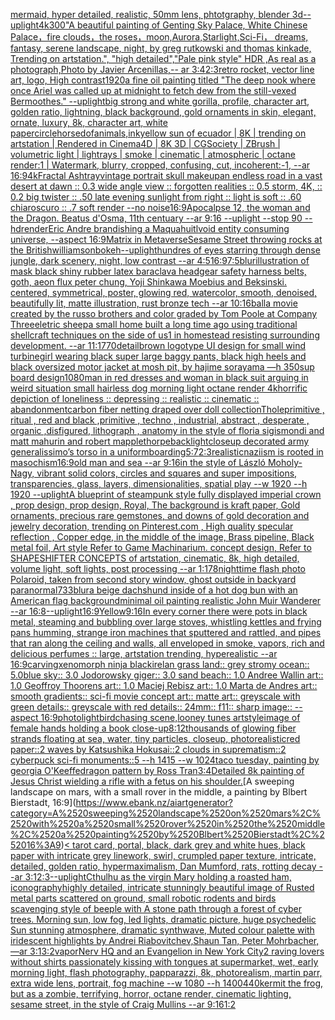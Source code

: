 [mermaid, hyper detailed, realistic, 50mm lens, phtotgraphy, blender 3d](https://www.ebank.nz/aiartgenerator?category=mermaid%2C%2520hyper%2520detailed%2C%2520realistic%2C%252050mm%2520lens%2C%2520phtotgraphy%2C%2520blender%25203d)[--uplight](https://www.ebank.nz/aiartgenerator?category=--uplight)[4k](https://www.ebank.nz/aiartgenerator?category=4k)[300](https://www.ebank.nz/aiartgenerator?category=300)["A beautiful painting of Genting Sky Palace, White Chinese Palace，fire clouds，the roses，moon,Aurora,Starlight,Sci-Fi， dreams, fantasy, serene landscape, night, by greg rutkowski and thomas kinkade, Trending on artstation.", "high detailed","Pale pink style"  HDR ,As real as a photograph,Photo by Javier Arcenillas,-- ar 3:4](https://www.ebank.nz/aiartgenerator?category=%22A%2520beautiful%2520painting%2520of%2520Genting%2520Sky%2520Palace%2C%2520White%2520Chinese%2520Palace%EF%BC%8Cfire%2520clouds%EF%BC%8Cthe%2520roses%EF%BC%8Cmoon%2CAurora%2CStarlight%2CSci-Fi%EF%BC%8C%2520dreams%2C%2520fantasy%2C%2520serene%2520landscape%2C%2520night%2C%2520by%2520greg%2520rutkowski%2520and%2520thomas%2520kinkade%2C%2520Trending%2520on%2520artstation.%22%2C%2520%22high%2520detailed%22%2C%22Pale%2520pink%2520style%22%2520%2520HDR%2520%2CAs%2520real%2520as%2520a%2520photograph%2CPhoto%2520by%2520Javier%2520Arcenillas%2C--%2520ar%25203%3A4)[2:3](https://www.ebank.nz/aiartgenerator?category=2%3A3)[retro rocket, vector line art, logo, High contrast](https://www.ebank.nz/aiartgenerator?category=retro%2520rocket%2C%2520vector%2520line%2520art%2C%2520logo%2C%2520High%2520contrast)[1920](https://www.ebank.nz/aiartgenerator?category=1920)[a fine oil painting titled "The deep nook where once Ariel was called up at midnight to fetch dew from the still-vexed Bermoothes." --uplight](https://www.ebank.nz/aiartgenerator?category=a%2520fine%2520oil%2520painting%2520titled%2520%22The%2520deep%2520nook%2520where%2520once%2520Ariel%2520was%2520called%2520up%2520at%2520midnight%2520to%2520fetch%2520dew%2520from%2520the%2520still-vexed%2520Bermoothes.%22%2520--uplight)[big strong and white gorilla, profile, character art, golden ratio, lightning, black background, gold ornaments in skin, elegant, ornate, luxury, 8k, character art, white paper](https://www.ebank.nz/aiartgenerator?category=big%2520strong%2520and%2520white%2520gorilla%2C%2520profile%2C%2520character%2520art%2C%2520golden%2520ratio%2C%2520lightning%2C%2520black%2520background%2C%2520gold%2520ornaments%2520in%2520skin%2C%2520elegant%2C%2520ornate%2C%2520luxury%2C%25208k%2C%2520character%2520art%2C%2520white%2520paper)[circle](https://www.ebank.nz/aiartgenerator?category=circle)[horse](https://www.ebank.nz/aiartgenerator?category=horse)[dof](https://www.ebank.nz/aiartgenerator?category=dof)[animals,ink](https://www.ebank.nz/aiartgenerator?category=animals%2Cink)[yellow sun of ecuador | 8K | trending on artstation | Rendered in Cinema4D | 8K 3D | CGSociety | ZBrush | volumetric light | lightrays | smoke | cinematic | atmospheric | octane render:1 | Watermark, blurry, cropped, confusing, cut, incoherent:-1, --ar 16:9](https://www.ebank.nz/aiartgenerator?category=yellow%2520sun%2520of%2520ecuador%2520%7C%25208K%2520%7C%2520trending%2520on%2520artstation%2520%7C%2520Rendered%2520in%2520Cinema4D%2520%7C%25208K%25203D%2520%7C%2520CGSociety%2520%7C%2520ZBrush%2520%7C%2520volumetric%2520light%2520%7C%2520lightrays%2520%7C%2520smoke%2520%7C%2520cinematic%2520%7C%2520atmospheric%2520%7C%2520octane%2520render%3A1%2520%7C%2520Watermark%2C%2520blurry%2C%2520cropped%2C%2520confusing%2C%2520cut%2C%2520incoherent%3A-1%2C%2520--ar%252016%3A9)[4k](https://www.ebank.nz/aiartgenerator?category=4k)[Fractal Ashtray](https://www.ebank.nz/aiartgenerator?category=Fractal%2520Ashtray)[vintage portrait skull makeup](https://www.ebank.nz/aiartgenerator?category=vintage%2520portrait%2520skull%2520makeup)[an endless road in a vast desert at dawn :: 0.3 wide angle view :: forgotten realities :: 0.5 storm, 4K, :: 0.2 big twister :: .50 late evening sunlight from right :: light is soft :: .60 chiaroscuro  :: .7 soft render --no noise](https://www.ebank.nz/aiartgenerator?category=an%2520endless%2520road%2520in%2520a%2520vast%2520desert%2520at%2520dawn%2520%3A%3A%25200.3%2520wide%2520angle%2520view%2520%3A%3A%2520forgotten%2520realities%2520%3A%3A%25200.5%2520storm%2C%25204K%2C%2520%3A%3A%25200.2%2520big%2520twister%2520%3A%3A%2520.50%2520late%2520evening%2520sunlight%2520from%2520right%2520%3A%3A%2520light%2520is%2520soft%2520%3A%3A%2520.60%2520chiaroscuro%2520%2520%3A%3A%2520.7%2520soft%2520render%2520--no%2520noise)[16:9](https://www.ebank.nz/aiartgenerator?category=16%3A9)[Apocalpse 12, the woman and the Dragon. Beatus d'Osma, 11th centuary --ar 9:16 --uplight --stop 90 --hd](https://www.ebank.nz/aiartgenerator?category=Apocalpse%252012%2C%2520the%2520woman%2520and%2520the%2520Dragon.%2520Beatus%2520d%27Osma%2C%252011th%2520centuary%2520--ar%25209%3A16%2520--uplight%2520--stop%252090%2520--hd)[render](https://www.ebank.nz/aiartgenerator?category=render)[Eric Andre brandishing a Maquahuitl](https://www.ebank.nz/aiartgenerator?category=Eric%2520Andre%2520brandishing%2520a%2520Maquahuitl)[void entity consuming universe, --aspect 16:9](https://www.ebank.nz/aiartgenerator?category=void%2520entity%2520consuming%2520universe%2C%2520--aspect%252016%3A9)[Matrix in Metaverse](https://www.ebank.nz/aiartgenerator?category=Matrix%2520in%2520Metaverse)[Sesame Street throwing rocks at the British](https://www.ebank.nz/aiartgenerator?category=Sesame%2520Street%2520throwing%2520rocks%2520at%2520the%2520British)[williamson](https://www.ebank.nz/aiartgenerator?category=williamson)[bokeh](https://www.ebank.nz/aiartgenerator?category=bokeh)[--uplight](https://www.ebank.nz/aiartgenerator?category=--uplight)[hundres of eyes starring through dense jungle, dark scenery, night, low contrast --ar 4:5](https://www.ebank.nz/aiartgenerator?category=hundres%2520of%2520eyes%2520starring%2520through%2520dense%2520jungle%2C%2520dark%2520scenery%2C%2520night%2C%2520low%2520contrast%2520--ar%25204%3A5)[16:9](https://www.ebank.nz/aiartgenerator?category=16%3A9)[7:5](https://www.ebank.nz/aiartgenerator?category=7%3A5)[](https://www.ebank.nz/aiartgenerator?category=)[blur](https://www.ebank.nz/aiartgenerator?category=blur)[illustration of mask black shiny rubber latex baraclava headgear safety harness belts, goth, aeon flux peter chung, Yoji Shinkawa Moebius and Beksinski. centered, symmetrical, poster, glowing red, watercolor, smooth, denoised, beautifully lit, matte illustration, rust bronze tech --ar 10:16](https://www.ebank.nz/aiartgenerator?category=illustration%2520of%2520mask%2520black%2520shiny%2520rubber%2520latex%2520baraclava%2520headgear%2520safety%2520harness%2520belts%2C%2520goth%2C%2520aeon%2520flux%2520peter%2520chung%2C%2520Yoji%2520Shinkawa%2520Moebius%2520and%2520Beksinski.%2520centered%2C%2520symmetrical%2C%2520poster%2C%2520glowing%2520red%2C%2520watercolor%2C%2520smooth%2C%2520denoised%2C%2520beautifully%2520lit%2C%2520matte%2520illustration%2C%2520rust%2520bronze%2520tech%2520--ar%252010%3A16)[ball](https://www.ebank.nz/aiartgenerator?category=ball)[a movie created by the russo brothers and color graded by Tom Poole at Company Three](https://www.ebank.nz/aiartgenerator?category=a%2520movie%2520created%2520by%2520the%2520russo%2520brothers%2520and%2520color%2520graded%2520by%2520Tom%2520Poole%2520at%2520Company%2520Three)[eletric sheep](https://www.ebank.nz/aiartgenerator?category=eletric%2520sheep)[a small home built a long time ago using traditional shellcraft techniques on the side of us1 in homestead resisting surrounding development. --ar 11:17](https://www.ebank.nz/aiartgenerator?category=a%2520small%2520home%2520built%2520a%2520long%2520time%2520ago%2520using%2520traditional%2520shellcraft%2520techniques%2520on%2520the%2520side%2520of%2520us1%2520in%2520homestead%2520resisting%2520surrounding%2520development.%2520--ar%252011%3A17)[70](https://www.ebank.nz/aiartgenerator?category=70)[detail](https://www.ebank.nz/aiartgenerator?category=detail)[brown logotype UI design for small wind turbine](https://www.ebank.nz/aiartgenerator?category=brown%2520logotype%2520UI%2520design%2520for%2520small%2520wind%2520turbine)[girl wearing black super large baggy pants, black high heels and black oversized motor jacket at mosh pit, by hajime sorayama —h 350](https://www.ebank.nz/aiartgenerator?category=girl%2520wearing%2520black%2520super%2520large%2520baggy%2520pants%2C%2520black%2520high%2520heels%2520and%2520black%2520oversized%2520motor%2520jacket%2520at%2520mosh%2520pit%2C%2520by%2520hajime%2520sorayama%2520%E2%80%94h%2520350)[sup board design](https://www.ebank.nz/aiartgenerator?category=sup%2520board%2520design)[1080](https://www.ebank.nz/aiartgenerator?category=1080)[man in red dresses and woman in black suit arguing in weird situation small hairless dog morning light octane render 4k](https://www.ebank.nz/aiartgenerator?category=man%2520in%2520red%2520dresses%2520and%2520woman%2520in%2520black%2520suit%2520arguing%2520in%2520weird%2520situation%2520small%2520hairless%2520dog%2520morning%2520light%2520octane%2520render%25204k)[horrific depiction of loneliness :: depressing :: realistic :: cinematic :: abandonment](https://www.ebank.nz/aiartgenerator?category=horrific%2520depiction%2520of%2520loneliness%2520%3A%3A%2520depressing%2520%3A%3A%2520realistic%2520%3A%3A%2520cinematic%2520%3A%3A%2520abandonment)[carbon fiber netting draped over doll collection](https://www.ebank.nz/aiartgenerator?category=carbon%2520fiber%2520netting%2520draped%2520over%2520doll%2520collection)[Thole](https://www.ebank.nz/aiartgenerator?category=Thole)[primitive , ritual , red and black ,primitive , techno , industrial, abstract , desperate , organic ,disfigured, lithograph , anatomy in the style of floria sigismondi and matt mahurin and robert mapplethorpe](https://www.ebank.nz/aiartgenerator?category=primitive%2520%2C%2520ritual%2520%2C%2520red%2520and%2520black%2520%2Cprimitive%2520%2C%2520techno%2520%2C%2520industrial%2C%2520abstract%2520%2C%2520desperate%2520%2C%2520organic%2520%2Cdisfigured%2C%2520lithograph%2520%2C%2520anatomy%2520in%2520the%2520style%2520of%2520floria%2520sigismondi%2520and%2520matt%2520mahurin%2520and%2520robert%2520mapplethorpe)[backlight](https://www.ebank.nz/aiartgenerator?category=backlight)[closeup decorated army generalissimo’s torso in a uniform](https://www.ebank.nz/aiartgenerator?category=closeup%2520decorated%2520army%2520generalissimo%E2%80%99s%2520torso%2520in%2520a%2520uniform)[boarding](https://www.ebank.nz/aiartgenerator?category=boarding)[5:7](https://www.ebank.nz/aiartgenerator?category=5%3A7)[2:3](https://www.ebank.nz/aiartgenerator?category=2%3A3)[realistic](https://www.ebank.nz/aiartgenerator?category=realistic)[naziism is rooted in masochism](https://www.ebank.nz/aiartgenerator?category=naziism%2520is%2520rooted%2520in%2520masochism)[16:9](https://www.ebank.nz/aiartgenerator?category=16%3A9)[old man and sea --ar 9:16](https://www.ebank.nz/aiartgenerator?category=old%2520man%2520and%2520sea%2520--ar%25209%3A16)[in the style of László Moholy-Nagy, vibrant solid colors, circles and squares and super impositions, transparencies, glass, layers,  dimensionalities, spatial play --w 1920 --h 1920 --uplight](https://www.ebank.nz/aiartgenerator?category=in%2520the%2520style%2520of%2520L%C3%A1szl%C3%B3%2520Moholy-Nagy%2C%2520vibrant%2520solid%2520colors%2C%2520circles%2520and%2520squares%2520and%2520super%2520impositions%2C%2520transparencies%2C%2520glass%2C%2520layers%2C%2520%2520dimensionalities%2C%2520spatial%2520play%2520--w%25201920%2520--h%25201920%2520--uplight)[A blueprint of steampunk style fully displayed imperial crown , prop design, prop design, Royal, The background is kraft paper,  Gold ornaments, precious rare gemstones,  and downs of gold decoration and jewelry decoration,  trending on Pinterest.com  , High quality specular reflection ,  Copper  edge, in the middle of the image, Brass pipeline,  Black metal foil,  Art style Refer to Game Machinarium.  concept design, Refer to SHAPESHIFTER CONCEPTS  of artstation, cinematic,  8k, high detailed,  volume light,  soft lights,  post processing    --ar 1:1](https://www.ebank.nz/aiartgenerator?category=A%2520blueprint%2520of%2520steampunk%2520style%2520fully%2520displayed%2520imperial%2520crown%2520%2C%2520prop%2520design%2C%2520prop%2520design%2C%2520Royal%2C%2520The%2520background%2520is%2520kraft%2520paper%2C%2520%2520Gold%2520ornaments%2C%2520precious%2520rare%2520gemstones%2C%2520%2520and%2520downs%2520of%2520gold%2520decoration%2520and%2520jewelry%2520decoration%2C%2520%2520trending%2520on%2520Pinterest.com%2520%2520%2C%2520High%2520quality%2520specular%2520reflection%2520%2C%2520%2520Copper%2520%2520edge%2C%2520in%2520the%2520middle%2520of%2520the%2520image%2C%2520Brass%2520pipeline%2C%2520%2520Black%2520metal%2520foil%2C%2520%2520Art%2520style%2520Refer%2520to%2520Game%2520Machinarium.%2520%2520concept%2520design%2C%2520Refer%2520to%2520SHAPESHIFTER%2520CONCEPTS%2520%2520of%2520artstation%2C%2520cinematic%2C%2520%25208k%2C%2520high%2520detailed%2C%2520%2520volume%2520light%2C%2520%2520soft%2520lights%2C%2520%2520post%2520processing%2520%2520%2520%2520--ar%25201%3A1)[78](https://www.ebank.nz/aiartgenerator?category=78)[nighttime flash photo Polaroid, taken from second story window, ghost outside in backyard paranormal](https://www.ebank.nz/aiartgenerator?category=nighttime%2520flash%2520photo%2520Polaroid%2C%2520taken%2520from%2520second%2520story%2520window%2C%2520ghost%2520outside%2520in%2520backyard%2520paranormal)[733](https://www.ebank.nz/aiartgenerator?category=733)[blur](https://www.ebank.nz/aiartgenerator?category=blur)[a beige dachshund inside of a hot dog bun with an American flag background](https://www.ebank.nz/aiartgenerator?category=a%2520beige%2520dachshund%2520inside%2520of%2520a%2520hot%2520dog%2520bun%2520with%2520an%2520American%2520flag%2520background)[minimal oil painting realistic John Muir Wanderer --ar 16:8](https://www.ebank.nz/aiartgenerator?category=minimal%2520oil%2520painting%2520realistic%2520John%2520Muir%2520Wanderer%2520--ar%252016%3A8)[--uplight](https://www.ebank.nz/aiartgenerator?category=--uplight)[16:9](https://www.ebank.nz/aiartgenerator?category=16%3A9)[Yellow](https://www.ebank.nz/aiartgenerator?category=Yellow)[9:16](https://www.ebank.nz/aiartgenerator?category=9%3A16)[In every corner there were pots in black metal, steaming and bubbling over large stoves, whistling kettles and frying pans humming, strange iron machines that sputtered and rattled, and pipes that ran along the ceiling and walls, all enveloped in smoke, vapors, rich and delicious perfumes :: large, artstation trending, hyperealistic --ar 16:9](https://www.ebank.nz/aiartgenerator?category=In%2520every%2520corner%2520there%2520were%2520pots%2520in%2520black%2520metal%2C%2520steaming%2520and%2520bubbling%2520over%2520large%2520stoves%2C%2520whistling%2520kettles%2520and%2520frying%2520pans%2520humming%2C%2520strange%2520iron%2520machines%2520that%2520sputtered%2520and%2520rattled%2C%2520and%2520pipes%2520that%2520ran%2520along%2520the%2520ceiling%2520and%2520walls%2C%2520all%2520enveloped%2520in%2520smoke%2C%2520vapors%2C%2520rich%2520and%2520delicious%2520perfumes%2520%3A%3A%2520large%2C%2520artstation%2520trending%2C%2520hyperealistic%2520--ar%252016%3A9)[carving](https://www.ebank.nz/aiartgenerator?category=carving)[xenomorph ninja black](https://www.ebank.nz/aiartgenerator?category=xenomorph%2520ninja%2520black)[irelan grass land:: grey stromy ocean:: 5.0blue sky:: 3.0 Jodorowsky giger:: 3.0 sand beach:: 1.0 Andree Wallin art:: 1.0 Geoffroy Thoorens art:: 1.0 Maciej Rebisz art:: 1.0 Marta de Andres art:: smooth gradients:: sci-fi movie concept art:: matte art:: greyscale with green details:: greyscale with red details:: 24mm:: f11:: sharp image:: --aspect 16:9](https://www.ebank.nz/aiartgenerator?category=irelan%2520grass%2520land%3A%3A%2520grey%2520stromy%2520ocean%3A%3A%25205.0blue%2520sky%3A%3A%25203.0%2520Jodorowsky%2520giger%3A%3A%25203.0%2520sand%2520beach%3A%3A%25201.0%2520Andree%2520Wallin%2520art%3A%3A%25201.0%2520Geoffroy%2520Thoorens%2520art%3A%3A%25201.0%2520Maciej%2520Rebisz%2520art%3A%3A%25201.0%2520Marta%2520de%2520Andres%2520art%3A%3A%2520smooth%2520gradients%3A%3A%2520sci-fi%2520movie%2520concept%2520art%3A%3A%2520matte%2520art%3A%3A%2520greyscale%2520with%2520green%2520details%3A%3A%2520greyscale%2520with%2520red%2520details%3A%3A%252024mm%3A%3A%2520f11%3A%3A%2520sharp%2520image%3A%3A%2520--aspect%252016%3A9)[photo](https://www.ebank.nz/aiartgenerator?category=photo)[light](https://www.ebank.nz/aiartgenerator?category=light)[bird](https://www.ebank.nz/aiartgenerator?category=bird)[chasing scene,looney tunes artstyle](https://www.ebank.nz/aiartgenerator?category=chasing%2520scene%2Clooney%2520tunes%2520artstyle)[image of female hands holding a book close-up](https://www.ebank.nz/aiartgenerator?category=image%2520of%2520female%2520hands%2520holding%2520a%2520book%2520close-up)[8:12](https://www.ebank.nz/aiartgenerator?category=8%3A12)[thousands of glowing fiber strands floating at sea, water, tiny particles, closeup, photorealistic](https://www.ebank.nz/aiartgenerator?category=thousands%2520of%2520glowing%2520fiber%2520strands%2520floating%2520at%2520sea%2C%2520water%2C%2520tiny%2520particles%2C%2520closeup%2C%2520photorealistic)[red paper::2 waves by Katsushika Hokusai::2 clouds in suprematism::2 cyberpuck sci-fi monuments::5 --h 1415 --w 1024](https://www.ebank.nz/aiartgenerator?category=red%2520paper%3A%3A2%2520waves%2520by%2520Katsushika%2520Hokusai%3A%3A2%2520clouds%2520in%2520suprematism%3A%3A2%2520cyberpuck%2520sci-fi%2520monuments%3A%3A5%2520--h%25201415%2520--w%25201024)[taco tuesday, painting by georgia O'Keeffe](https://www.ebank.nz/aiartgenerator?category=taco%2520tuesday%2C%2520painting%2520by%2520georgia%2520O%27Keeffe)[dragon pattern by Ross Tran](https://www.ebank.nz/aiartgenerator?category=dragon%2520pattern%2520by%2520Ross%2520Tran)[3:4](https://www.ebank.nz/aiartgenerator?category=3%3A4)[Detailed 8k painting of Jesus Christ wielding a rifle with a fetus on his shoulder.](https://www.ebank.nz/aiartgenerator?category=Detailed%25208k%2520painting%2520of%2520Jesus%2520Christ%2520wielding%2520a%2520rifle%2520with%2520a%2520fetus%2520on%2520his%2520shoulder.)[A sweeping landscape on mars, with a small rover in the middle, a painting by Blbert Bierstadt, 16:9](https://www.ebank.nz/aiartgenerator?category=A%2520sweeping%2520landscape%2520on%2520mars%2C%2520with%2520a%2520small%2520rover%2520in%2520the%2520middle%2C%2520a%2520painting%2520by%2520Blbert%2520Bierstadt%2C%252016%3A9)[< tarot card, portal, black, dark grey and white hues, black paper with intricate grey linework, swirl, crumpled paper texture, intricate, detailed, golden ratio, hypermaximalism, Dan Mumford, rats, rotting decay --ar 3:1](https://www.ebank.nz/aiartgenerator?category=%3C%2520tarot%2520card%2C%2520portal%2C%2520black%2C%2520dark%2520grey%2520and%2520white%2520hues%2C%2520black%2520paper%2520with%2520intricate%2520grey%2520linework%2C%2520swirl%2C%2520crumpled%2520paper%2520texture%2C%2520intricate%2C%2520detailed%2C%2520golden%2520ratio%2C%2520hypermaximalism%2C%2520Dan%2520Mumford%2C%2520rats%2C%2520rotting%2520decay%2520--ar%25203%3A1)[2:3](https://www.ebank.nz/aiartgenerator?category=2%3A3)[--uplight](https://www.ebank.nz/aiartgenerator?category=--uplight)[Cthulhu as the virgin Mary holding a roasted ham, iconography](https://www.ebank.nz/aiartgenerator?category=Cthulhu%2520as%2520the%2520virgin%2520Mary%2520holding%2520a%2520roasted%2520ham%2C%2520iconography)[highly detailed, intricate stunningly beautiful image of Rusted metal parts scattered on ground, small robotic rodents and birds scavenging style of beeple with A stone path through a forest of cyber trees. Morning sun, low fog, led lights, dramatic picture, huge psychedelic Sun stunning atmosphere, dramatic synthwave, Muted colour palette with iridescent highlights by Andrei Riabovitchev,Shaun Tan, Peter Mohrbacher, —ar 3:1](https://www.ebank.nz/aiartgenerator?category=highly%2520detailed%2C%2520intricate%2520stunningly%2520beautiful%2520image%2520of%2520Rusted%2520metal%2520parts%2520scattered%2520on%2520ground%2C%2520small%2520robotic%2520rodents%2520and%2520birds%2520scavenging%2520style%2520of%2520beeple%2520with%2520A%2520stone%2520path%2520through%2520a%2520forest%2520of%2520cyber%2520trees.%2520Morning%2520sun%2C%2520low%2520fog%2C%2520led%2520lights%2C%2520dramatic%2520picture%2C%2520huge%2520psychedelic%2520Sun%2520stunning%2520atmosphere%2C%2520dramatic%2520synthwave%2C%2520Muted%2520colour%2520palette%2520with%2520iridescent%2520highlights%2520by%2520Andrei%2520Riabovitchev%2CShaun%2520Tan%2C%2520Peter%2520Mohrbacher%2C%2520%E2%80%94ar%25203%3A1)[3:2](https://www.ebank.nz/aiartgenerator?category=3%3A2)[vapor](https://www.ebank.nz/aiartgenerator?category=vapor)[Nerv HQ and an Evangelion in New York City](https://www.ebank.nz/aiartgenerator?category=Nerv%2520HQ%2520and%2520an%2520Evangelion%2520in%2520New%2520York%2520City)[2 raving lovers without shirts passionately kissing with tongues at supermarket, wet, early morning light, flash photography, papparazzi, 8k, photorealism, martin parr, extra wide lens, portrait, fog machine --w 1080 --h 1400](https://www.ebank.nz/aiartgenerator?category=2%2520raving%2520lovers%2520without%2520shirts%2520passionately%2520kissing%2520with%2520tongues%2520at%2520supermarket%2C%2520wet%2C%2520early%2520morning%2520light%2C%2520flash%2520photography%2C%2520papparazzi%2C%25208k%2C%2520photorealism%2C%2520martin%2520parr%2C%2520extra%2520wide%2520lens%2C%2520portrait%2C%2520fog%2520machine%2520--w%25201080%2520--h%25201400)[440](https://www.ebank.nz/aiartgenerator?category=440)[kermit the frog, but as a zombie, terrifying, horror, octane render, cinematic lighting, sesame street, in the style of Craig Mullins --ar 9:16](https://www.ebank.nz/aiartgenerator?category=kermit%2520the%2520frog%2C%2520but%2520as%2520a%2520zombie%2C%2520terrifying%2C%2520horror%2C%2520octane%2520render%2C%2520cinematic%2520lighting%2C%2520sesame%2520street%2C%2520in%2520the%2520style%2520of%2520Craig%2520Mullins%2520--ar%25209%3A16)[1:2](https://www.ebank.nz/aiartgenerator?category=1%3A2)